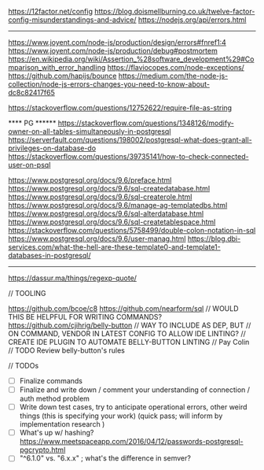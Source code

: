https://12factor.net/config
https://blog.doismellburning.co.uk/twelve-factor-config-misunderstandings-and-advice/
https://nodejs.org/api/errors.html

****
https://www.joyent.com/node-js/production/design/errors#fnref1:4
https://www.joyent.com/node-js/production/debug#postmortem
https://en.wikipedia.org/wiki/Assertion_%28software_development%29#Comparison_with_error_handling
https://flaviocopes.com/node-exceptions/
https://github.com/hapijs/bounce
https://medium.com/the-node-js-collection/node-js-errors-changes-you-need-to-know-about-dc8c82417f65


https://stackoverflow.com/questions/12752622/require-file-as-string


**** PG ******
https://stackoverflow.com/questions/1348126/modify-owner-on-all-tables-simultaneously-in-postgresql
https://serverfault.com/questions/198002/postgresql-what-does-grant-all-privileges-on-database-do
https://stackoverflow.com/questions/39735141/how-to-check-connected-user-on-psql

https://www.postgresql.org/docs/9.6/preface.html
https://www.postgresql.org/docs/9.6/sql-createdatabase.html
https://www.postgresql.org/docs/9.6/sql-createrole.html
https://www.postgresql.org/docs/9.6/manage-ag-templatedbs.html
https://www.postgresql.org/docs/9.6/sql-alterdatabase.html
https://www.postgresql.org/docs/9.6/sql-createtablespace.html
https://stackoverflow.com/questions/5758499/double-colon-notation-in-sql
https://www.postgresql.org/docs/9.6/user-manag.html
https://blog.dbi-services.com/what-the-hell-are-these-template0-and-template1-databases-in-postgresql/
******

https://dassur.ma/things/regexp-quote/

// TOOLING

https://github.com/bcoe/c8
https://github.com/nearform/sql // WOULD THIS BE HELPFUL FOR WRITING COMMANDS?
https://github.com/cjihrig/belly-button // WAY TO INCLUDE AS DEP, BUT
// ON COMMAND, VENDOR IN LATEST CONFIG TO ALLOW IDE LINTING?
// CREATE IDE PLUGIN TO AUTOMATE BELLY-BUTTON LINTING
  // Pay Colin
  // TODO Review belly-button's rules

// TODOs
- [ ] Finalize commands
- [ ] Finalize and write down / comment your understanding of connection / auth method problem
- [ ] Write down test cases, try to anticipate operational errors, other weird things
(this is specifying your work) (quick pass; will inform by implementation research  )
- [ ] What's up w/ hashing? https://www.meetspaceapp.com/2016/04/12/passwords-postgresql-pgcrypto.html
- [ ] "^6.1.0" vs. "6.x.x" ; what's the difference in semver?
